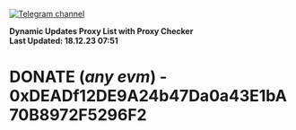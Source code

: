 [![Telegram channel](https://img.shields.io/endpoint?url=https://runkit.io/damiankrawczyk/telegram-badge/branches/master?url=https://t.me/n4z4v0d)](https://t.me/n4z4v0d) 

**Dynamic Updates Proxy List with Proxy Checker**  
**Last Updated: 18.12.23 07:51**

# DONATE (_any evm_) - 0xDEADf12DE9A24b47Da0a43E1bA70B8972F5296F2
